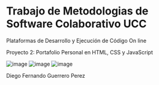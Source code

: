 # Trabajo de Metodologias de Software Colaborativo UCC
Plataformas de Desarrollo y Ejecución de Código On line

Proyecto 2: Portafolio Personal en HTML, CSS y JavaScript

![image](https://github.com/user-attachments/assets/86c81d84-419e-4197-977f-d7150155e8d5)
![image](https://github.com/user-attachments/assets/25e34d94-1c6c-41d2-905e-5383815084e9)
![image](https://github.com/user-attachments/assets/49379bda-d23c-4948-bd7a-c73b0886706e)


Diego Fernando Guerrero Perez 
